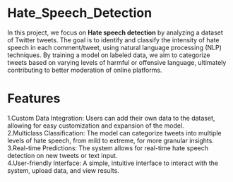 # Hate_Speech_Detection
In this project, we focus on **Hate speech detection** by analyzing a dataset of Twitter tweets. 
The goal is to identify and classify the intensity of hate speech in each comment/tweet, using natural language processing (NLP) techniques. 
By training a model on labeled data, we aim to categorize tweets based on varying levels of harmful or offensive language, ultimately contributing to better moderation of online platforms.
# Features
1.Custom Data Integration: Users can add their own data to the dataset, allowing for easy customization and expansion of the model.<br>
2.Multiclass Classification: The model can categorize tweets into multiple levels of hate speech, from mild to extreme, for more granular insights.<br>
3.Real-time Predictions: The system allows for real-time hate speech detection on new tweets or text input.<br>
4.User-friendly Interface: A simple, intuitive interface to interact with the system, upload data, and view results.<br>

